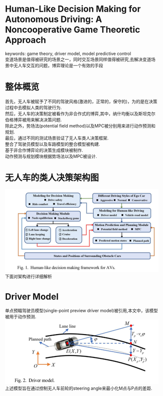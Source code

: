 # Human-Like Decision Making for Autonomous Driving: A Noncooperative Game Theoretic Approach
keywords: game theory, driver model, model predictive control <br>
变道场景是值得被研究的场景之一，同时交互场景同样值得被研究,去解决变道场景中无人车交互的问题，博弈理论是一个有效的手段<br>

# 整体概览
首先，无人车被赋予了不同的驾驶风格(激进的，正常的，保守的)，为的是在决策过程中去模拟人类的驾驶行为. <br>
然后，无人车的决策制定被看作为非合作式的博弈,其中，纳什均衡以及斯坦克尔伯格博弈被用来解决决策问题.<br>
除此之外，势场法(potential field method)以及MPC被分别用来进行动作预测和规划. <br>
最后，通过不同的测试场景验证了无人车类人决策框架. <br>
整合了驾驶员模型以及车路模型的整合模型被构建. <br>
基于非合作博弈论的决策生成模块被制作. <br>
动作预测与规划模块根据势场法以及MPC被设计. <br>
# 无人车的类人决策架构图
![human-like framework](https://github.com/MA-JIE/Reinforcement-Learning-MJ/blob/master/%E6%B7%B1%E5%BA%A6%E5%BC%BA%E5%8C%96%E5%AD%A6%E4%B9%A0/paper/img/human-like.png) <br>
下面对架构进行详细解析 <br>
# Driver Model
单点预瞄驾驶员模型(single-point preview driver model)被引用,本文中，该模型被用于动作预测. <br>
![driver_model](https://github.com/MA-JIE/Reinforcement-Learning-MJ/blob/master/%E6%B7%B1%E5%BA%A6%E5%BC%BA%E5%8C%96%E5%AD%A6%E4%B9%A0/paper/img/driver_model.png) <br>
上述模型旨在通过控制无人车前轮的steering angle来最小化M点与P点的差距. <br>
